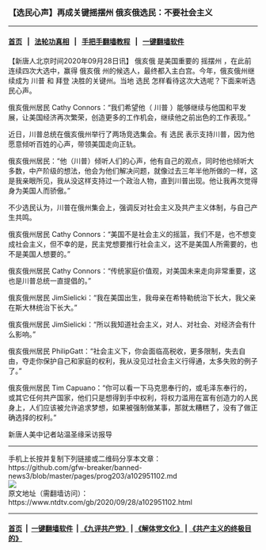### 【选民心声】再成关键摇摆州 俄亥俄选民：不要社会主义
------------------------

#### [首页](https://github.com/gfw-breaker/banned-news3/blob/master/README.md) &nbsp;&nbsp;|&nbsp;&nbsp; [法轮功真相](https://github.com/begood0513/basic/blob/master/README.md)  &nbsp;&nbsp;|&nbsp;&nbsp; [手把手翻墙教程](https://github.com/gfw-breaker/guides/wiki)  &nbsp;&nbsp;|&nbsp;&nbsp; [一键翻墙软件](https://github.com/gfw-breaker/nogfw/blob/master/README.md)  



<div><div class="post_content" itemprop="articleBody">
 <p>
  【新唐人北京时间2020年09月28日讯】
  <ok href="https://www.ntdtv.com/gb/俄亥俄.htm">
   俄亥俄
  </ok>
  是美国重要的
  <ok href="https://www.ntdtv.com/gb/摇摆州.htm">
   摇摆州
  </ok>
  ，在此前连续四次大选中，赢得
  <ok href="https://www.ntdtv.com/gb/俄亥俄.htm">
   俄亥俄
  </ok>
  州的候选人，最终都入主白宫。今年，俄亥俄州继续成为
  <ok href="https://www.ntdtv.com/gb/川普.htm">
   川普
  </ok>
  和
  <ok href="https://www.ntdtv.com/gb/拜登.htm">
   拜登
  </ok>
  决胜的关键州。当地
  <ok href="https://www.ntdtv.com/gb/选民.htm">
   选民
  </ok>
  怎样看待这次大选呢？下面来听选民心声。
 </p>
 <p>
  俄亥俄州居民 Cathy Connors：“我们希望他（
  <ok href="https://www.ntdtv.com/gb/川普.htm">
   川普
  </ok>
  ）能够继续与他国和平发展，让美国经济再次繁荣，创造更多的工作机会，继续他之前出色的工作表现。”
 </p>
 <p>
  近日，川普总统在俄亥俄州举行了两场竞选集会。有
  <ok href="https://www.ntdtv.com/gb/选民.htm">
   选民
  </ok>
  表示支持川普，因为他愿意倾听百姓的心声，带领美国走向正轨。
 </p>
 <p>
  俄亥俄州居民：“他（川普）倾听人们的心声，他有自己的观点，同时他也倾听大多数，中产阶级的想法，他会为他们解决问题，就像过去三年半他所做的一样，这是我亲眼所见，我从没这样支持过一个政治人物，直到川普出现。他让我再次觉得身为美国人而骄傲。”
 </p>
 <p>
  不少选民认为，川普在俄州集会上，强调反对社会主义及共产主义体制，与自己产生共鸣。
 </p>
 <p>
  俄亥俄州居民 Cathy Connors：“美国不是社会主义的摇篮，我们不是，也不想变成社会主义，但不幸的是，民主党想要推行社会主义，这不是美国人所需要的，也不是美国人想要的。”
 </p>
 <p>
  俄亥俄州居民 Cathy Connors：“传统家庭价值观，对美国未来走向非常重要，这也是川普总统一直提倡的。”
 </p>
 <p>
  俄亥俄州居民 JimSielicki：“我在美国出生，我母亲在希特勒统治下长大，我父亲在斯大林统治下长大。”
 </p>
 <p>
  俄亥俄州居民 JimSielicki：“所以我知道社会主义，对人、对社会、对经济会有什么影响。”
 </p>
 <p>
  俄亥俄州居民 PhilipGatt：“社会主义下，你会面临高税收，更多限制，失去自由，夺走你保护自己和家庭的权利，我从没见过社会主义行得通，太多失败的例子了。”
 </p>
 <p>
  俄亥俄州居民 Tim Capuano：“你可以看一下马克思奉行的，或毛泽东奉行的，或其它任何共产国家，他们只是想得到手中权利，将权力滥用在富有创造力的人民身上，人们应该被允许追求梦想，如果被强制做某事，那就太糟糕了，没有了做正确选择的权利。”
 </p>
 <p>
  新唐人美中记者站温圣缘采访报导
 </p>
 <div class="single_ad">
 </div>
</div>
</div>
<hr/>
手机上长按并复制下列链接或二维码分享本文章：<br/>
https://github.com/gfw-breaker/banned-news3/blob/master/pages/prog203/a102951102.md <br/>
<a href='https://github.com/gfw-breaker/banned-news3/blob/master/pages/prog203/a102951102.md'><img src='https://github.com/gfw-breaker/banned-news3/blob/master/pages/prog203/a102951102.md.png'/></a> <br/>
原文地址（需翻墙访问）：https://www.ntdtv.com/gb/2020/09/28/a102951102.html


------------------------
#### [首页](https://github.com/gfw-breaker/banned-news3/blob/master/README.md) &nbsp;|&nbsp; [一键翻墙软件](https://github.com/gfw-breaker/nogfw/blob/master/README.md) &nbsp;| [《九评共产党》](https://github.com/gfw-breaker/9ping.md/blob/master/README.md#九评之一评共产党是什么) | [《解体党文化》](https://github.com/gfw-breaker/jtdwh.md/blob/master/README.md) | [《共产主义的终极目的》](https://github.com/gfw-breaker/gczydzjmd.md/blob/master/README.md)


<img src='http://gfw-breaker.win/banned-news3/pages/prog203/a102951102.md' width='0px' height='0px'/>
